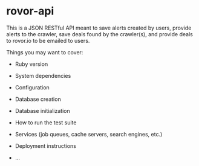 # rovor-api

This is a JSON RESTful API meant to save alerts created by users, provide alerts to the crawler, 
save deals found by the crawler(s), and provide deals to rovor.io to be emailed to users.

Things you may want to cover:

* Ruby version

* System dependencies

* Configuration

* Database creation

* Database initialization

* How to run the test suite

* Services (job queues, cache servers, search engines, etc.)

* Deployment instructions

* ...
